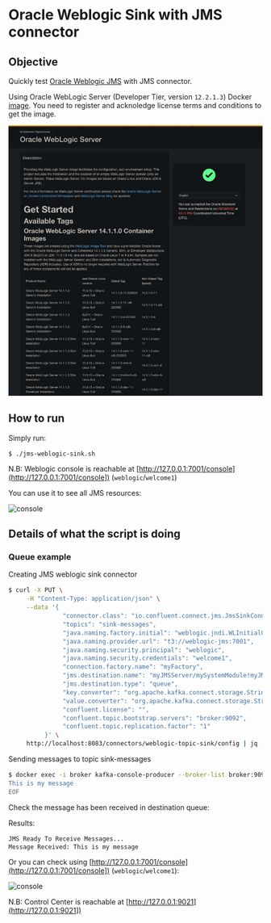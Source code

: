 # Oracle Weblogic Sink with JMS connector

## Objective

Quickly test [Oracle Weblogic JMS](https://docs.confluent.io/current/connect/kafka-connect-jms/sink/index.html) with JMS connector.

Using Oracle WebLogic Server (Developer Tier, version `12.2.1.3`) Docker [image](https://container-registry.oracle.com). You need to register and acknoledge license terms and conditions to get the image.

![image](screenshot3.jpg)

## How to run

Simply run:

```
$ ./jms-weblogic-sink.sh
```

N.B: Weblogic console is reachable at [http://127.0.0.1:7001/console](http://127.0.0.1:7001/console]) (`weblogic`/`welcome1`)

You can use it to see all JMS resources:

![console](screenshot1.jpg)

## Details of what the script is doing

### Queue example

Creating JMS weblogic sink connector

```bash
$ curl -X PUT \
     -H "Content-Type: application/json" \
     --data '{
               "connector.class": "io.confluent.connect.jms.JmsSinkConnector",
               "topics": "sink-messages",
               "java.naming.factory.initial": "weblogic.jndi.WLInitialContextFactory",
               "java.naming.provider.url": "t3://weblogic-jms:7001",
               "java.naming.security.principal": "weblogic",
               "java.naming.security.credentials": "welcome1",
               "connection.factory.name": "myFactory",
               "jms.destination.name": "myJMSServer/mySystemModule!myJMSServer@MyDistributedQueue",
               "jms.destination.type": "queue",
               "key.converter": "org.apache.kafka.connect.storage.StringConverter",
               "value.converter": "org.apache.kafka.connect.storage.StringConverter",
               "confluent.license": "",
               "confluent.topic.bootstrap.servers": "broker:9092",
               "confluent.topic.replication.factor": "1"
          }' \
     http://localhost:8083/connectors/weblogic-topic-sink/config | jq .
```

Sending messages to topic sink-messages

```bash
$ docker exec -i broker kafka-console-producer --broker-list broker:9092 --topic sink-messages << EOF
This is my message
EOF
````

Check the message has been received in destination queue:

Results:

```
JMS Ready To Receive Messages...
Message Received: This is my message
```

Or you can check using [http://127.0.0.1:7001/console](http://127.0.0.1:7001/console]) (`weblogic`/`welcome1`):

![console](screenshot2.jpg)

N.B: Control Center is reachable at [http://127.0.0.1:9021](http://127.0.0.1:9021])

